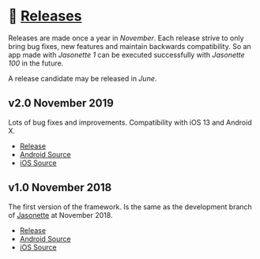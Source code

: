 # 📅 [Releases](https://github.com/jasonelle/jasonelle/releases)

Releases are made once a year in *November*. Each release strive
to only bring bug fixes, new features and maintain backwards compatibility. So an app made
with *Jasonette 1* can be executed successfully with *Jasonette 100* in the future.

A release candidate may be released in *June*.

## v2.0 November 2019

Lots of bug fixes and improvements. Compatibility with iOS 13 and Android X.

- [Release](https://github.com/jasonelle/jasonelle/releases/tag/v2.0)
- [Android Source](https://github.com/jasonelle/jasonette-android/tree/v2.0)
- [iOS Source](https://github.com/jasonelle/jasonette-ios/tree/v2.0)

## v1.0 November 2018

The first version of the framework. Is the same as the development
branch of [Jasonette](https://github.com/jasonette) at November 2018.

- [Release](https://github.com/jasonelle/jasonelle/releases/tag/v1.0)
- [Android Source](https://github.com/jasonelle/jasonette-android/tree/v1.0)
- [iOS Source](https://github.com/jasonelle/jasonette-ios/tree/v1.0)